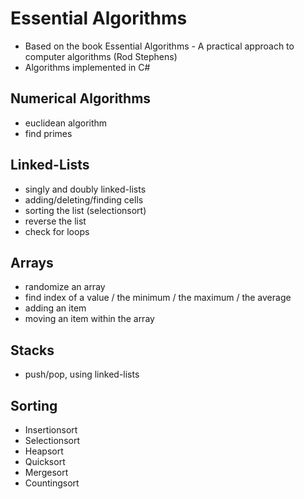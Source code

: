 # Essential Algorithms

- Based on the book Essential Algorithms - A practical approach to computer algorithms (Rod Stephens)
- Algorithms implemented in C#


## Numerical Algorithms
- euclidean algorithm
- find primes 

## Linked-Lists
- singly and doubly linked-lists
- adding/deleting/finding cells
- sorting the list (selectionsort)
- reverse the list
- check for loops

## Arrays
- randomize an array
- find index of a value / the minimum / the maximum / the average
- adding an item
- moving an item within the array

## Stacks
- push/pop, using linked-lists

## Sorting
- Insertionsort
- Selectionsort
- Heapsort
- Quicksort
- Mergesort
- Countingsort
